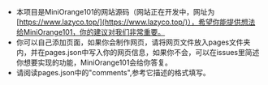 * 本项目是MiniOrange101的网站源码（网站正在开发中，网址为[https://www.lazyco.top/](https://www.lazyco.top/)），希望你能提供想法给MiniOrange101，你的建议对我们非常重要。
* 你可以自己添加页面，如果你会制作网页，请将网页文件放入pages文件夹内，并在pages.json中写入你的网页信息，如果你不会，可以在issues里简述你想要实现的功能，MiniOrange101会给你答复。
* 请阅读pages.json中的"comments",参考它描述的格式填写。
